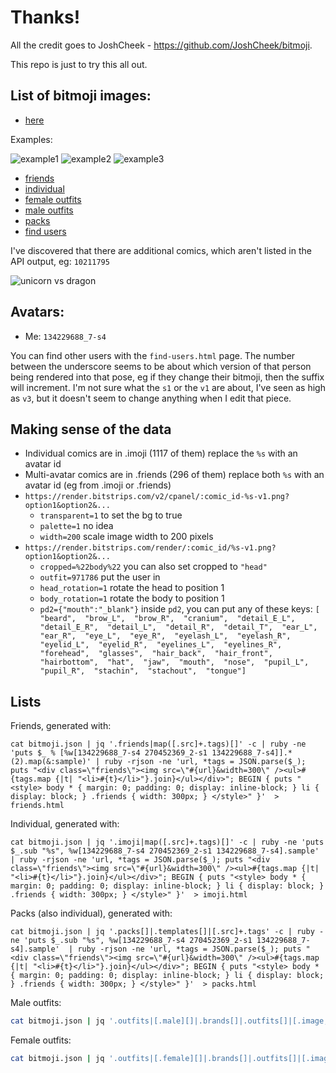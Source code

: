 # Thanks!

All the credit goes to JoshCheek - https://github.com/JoshCheek/bitmoji.

This repo is just to try this all out.

## List of bitmoji images:

* [here](https://api.bitmoji.com/content/templates?app_name=bitmoji&platform=ios)

Examples:

![example1](https://render.bitstrips.com/v2/cpanel/9188364-134229688_7-s4-v1.png?transparent=1&palette=1&width=200)
![example2](https://render.bitstrips.com/v2/cpanel/10200827-134229688_7-s4-134229688_7-s4-v1.png?transparent=1&palette=1&width=200)
![example3](https://render.bitstrips.com/render/10220563/134229688_7-s4-v1.png?outfit=971785&head_rotation=1&body_rotation=7&cropped=%22body%22&width=200)

* [friends](https://joshcheek.github.io/bitmoji/friends.html)
* [individual](https://joshcheek.github.io/bitmoji/imoji.html)
* [female outfits](https://joshcheek.github.io/bitmoji/female_outfits.html)
* [male outfits](https://joshcheek.github.io/bitmoji/male_outfits.html)
* [packs](https://joshcheek.github.io/bitmoji/packs.html)
* [find users](https://joshcheek.github.io/bitmoji/find-users.html)

I've discovered that there are additional comics, which aren't listed in the API output, eg: `10211795`

![unicorn vs dragon](https://render.bitstrips.com/v2/cpanel/10211795-134229688_7-s4-134229688_7-s4-v1.png?transparent=1&palette=1&width=400)


## Avatars:

* Me:    `134229688_7-s4`

You can find other users with the `find-users.html` page.
The number between the underscore seems to be about which version of that person being rendered into that pose,
eg if they change their bitmoji, then the suffix will increment. I'm not sure what the `s1` or the `v1` are about,
I've seen as high as `v3`, but it doesn't seem to change anything when I edit that piece.


## Making sense of the data

* Individual comics are in .imoji (1117 of them) replace the `%s` with an avatar id
* Multi-avatar comics are in .friends (296 of them) replace both `%s` with an avatar id (eg from .imoji or .friends)
* `https://render.bitstrips.com/v2/cpanel/:comic_id-%s-v1.png?option1&option2&...`
  * `transparent=1` to set the bg to true
  * `palette=1` no idea
  * `width=200` scale image width to 200 pixels
* `https://render.bitstrips.com/render/:comic_id/%s-v1.png?option1&option2&...`
  * `cropped=%22body%22` you can also set cropped to `"head"`
  * `outfit=971786` put the user in
  * `head_rotation=1` rotate the head to position 1
  * `body_rotation=1` rotate the body to position 1
  * `pd2={"mouth":"_blank"}` inside `pd2`, you can put any of these keys: `[  "beard",  "brow_L",  "brow_R",  "cranium",  "detail_E_L",  "detail_E_R",  "detail_L",  "detail_R",  "detail_T",  "ear_L",  "ear_R",  "eye_L",  "eye_R",  "eyelash_L",  "eyelash_R",  "eyelid_L",  "eyelid_R",  "eyelines_L",  "eyelines_R",  "forehead",  "glasses",  "hair_back",  "hair_front",  "hairbottom",  "hat",  "jaw",  "mouth",  "nose",  "pupil_L",  "pupil_R",  "stachin",  "stachout",  "tongue"]`


## Lists

Friends, generated with:

```
cat bitmoji.json | jq '.friends|map([.src]+.tags)[]' -c | ruby -ne 'puts $_ % [%w[134229688_7-s4 270452369_2-s1 134229688_7-s4]].*(2).map(&:sample)' | ruby -rjson -ne 'url, *tags = JSON.parse($_); puts "<div class=\"friends\"><img src=\"#{url}&width=300\" /><ul>#{tags.map {|t| "<li>#{t}</li>"}.join}</ul></div>"; BEGIN { puts "<style> body * { margin: 0; padding: 0; display: inline-block; } li { display: block; } .friends { width: 300px; } </style>" }'  > friends.html
```

Individual, generated with:

```
cat bitmoji.json | jq '.imoji|map([.src]+.tags)[]' -c | ruby -ne 'puts $_.sub "%s", %w[134229688_7-s4 270452369_2-s1 134229688_7-s4].sample'  | ruby -rjson -ne 'url, *tags = JSON.parse($_); puts "<div class=\"friends\"><img src=\"#{url}&width=300\" /><ul>#{tags.map {|t| "<li>#{t}</li>"}.join}</ul></div>"; BEGIN { puts "<style> body * { margin: 0; padding: 0; display: inline-block; } li { display: block; } .friends { width: 300px; } </style>" }'  > imoji.html
```

Packs (also individual), generated with:

```
cat bitmoji.json | jq '.packs[]|.templates[]|[.src]+.tags' -c | ruby -ne 'puts $_.sub "%s", %w[134229688_7-s4 270452369_2-s1 134229688_7-s4].sample'  | ruby -rjson -ne 'url, *tags = JSON.parse($_); puts "<div class=\"friends\"><img src=\"#{url}&width=300\" /><ul>#{tags.map {|t| "<li>#{t}</li>"}.join}</ul></div>"; BEGIN { puts "<style> body * { margin: 0; padding: 0; display: inline-block; } li { display: block; } .friends { width: 300px; } </style>" }'  > packs.html
```

Male outfits:

```sh
cat bitmoji.json | jq '.outfits|[.male][]|.brands[]|.outfits[]|[.image, .description]' -c | ruby -ne 'puts $_.sub /(?<=\/)\d+_\d+-s\d(?=-v)/, %w[134229688_7-s4 270452369_2-s1 128256895_1-s1].sample' |ruby -rjson -ne 'url, *tags = JSON.parse($_); puts "<div class=\"friends\"><img src=\"#{url}&width=300\" /><ul>#{tags.map {|t| "<li>#{t}</li>"}.join}</ul></div>"; BEGIN { puts "<style> body * { margin: 0; padding: 0; display: inline-block; } li { display: block; } .friends { width: 300px; } </style>" }'  > male_outfits.html
```

Female outfits:

```sh
cat bitmoji.json | jq '.outfits|[.female][]|.brands[]|.outfits[]|[.image, .description]' -c | ruby -ne 'puts $_.sub /(?<=\/)\d+_\d+-s\d(?=-v)/, %w[134229688_7-s4].sample' |ruby -rjson -ne 'url, *tags = JSON.parse($_); puts "<div class=\"friends\"><img src=\"#{url}&width=300\" /><ul>#{tags.map {|t| "<li>#{t}</li>"}.join}</ul></div>"; BEGIN { puts "<style> body * { margin: 0; padding: 0; display: inline-block; } li { display: block; } .friends { width: 300px; } </style>" }'  > female_outfits.html
```
